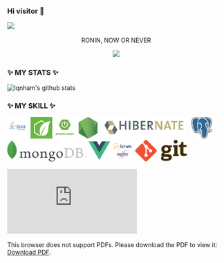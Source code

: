 ### Hi visitor 👋
<img src="https://capsule-render.vercel.app/api?type=wave&color=F1E1A6&height=300&section=header&text=call%20me%20Tý%20Chuột&fontSize=70&fontColor=white" />

<p align='center'>RONIN, NOW OR NEVER </p>
<p align='center'>
  <a href="https://lqnham.github.io/">
    <img src="https://img.shields.io/badge/IDEA%20ISSUE%20-%23F7DF1E.svg?&style=for-the-badge&&logoColor=white"/>
  </a>
</p>

### ✨ MY STATS ✨

![lqnham's github stats](https://github-readme-stats.vercel.app/api?username=lqnham&show_icons=true&theme=great-gatsby)

### ✨ MY SKILL ✨

<code><img height="50" alt="Java" src="images/java.png"/></code>
<code><img height="50" alt="Spring" src="images/spring.png"/></code>
<code><img height="50" alt="SpringBoot" src="images/springboot.png"/></code>
<code><img height="50" alt="NodeJS" src="images/nodejs.png"/></code>
<code><img height="50" alt="Hibernate" src="images/hibernate.png"/></code>
<code><img height="50" alt="Postgres" src="images/postgres.png"/></code>
<code><img height="50" alt="MongoDB" src="images/mongodb.png"/></code>
<code><img height="50" alt="Vue" src="images/vue.png"/></code>
<code><img height="50" alt="Vue" src="images/images.png"/></code>
<code><img height="50" alt="Vue" src="images/git.png"/></code>

<object data="https://docs.google.com/viewer?url=https://raw.githubusercontent.com/degoes-consulting/lambdaconf-2015/master/speakers/jdegoes/intro-purescript/presentation.pdf" type="application/pdf" width="700px" height="700px">
    <embed src="https://docs.google.com/viewer?url=https://raw.githubusercontent.com/degoes-consulting/lambdaconf-2015/master/speakers/jdegoes/intro-purescript/presentation.pdf">
        <p>This browser does not support PDFs. Please download the PDF to view it: <a href="http://yoursite.com/the.pdf">Download PDF</a>.</p>
    </embed>
</object>



<!--
**lqnham/lqnham** is a ✨ _special_ ✨ repository because its `README.md` (this file) appears on your GitHub profile.
Here are some ideas to get you started:

- 🔭 I’m currently working on ...
- 🌱 I’m currently learning ...
- 👯 I’m looking to collaborate on ...
- 🤔 I’m looking for help with ...
- 💬 Ask me about ...
- 📫 How to reach me: ...
- 😄 Pronouns: ...
- ⚡ Fun fact: ...
-->
